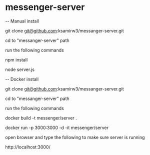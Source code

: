 # messenger-server

-- Manual install

git clone git@github.com:ksamirw3/messanger-server.git

cd to "messanger-server" path

run the following commands

npm install

node server.js

-- Docker install

git clone git@github.com:ksamirw3/messanger-server.git

cd to "messanger-server" path

run the following commands

docker build -t messenger/server .

docker run -p 3000:3000 -d -it messenger/server

open browser and type the following to make sure server is running

http://localhost:3000/

